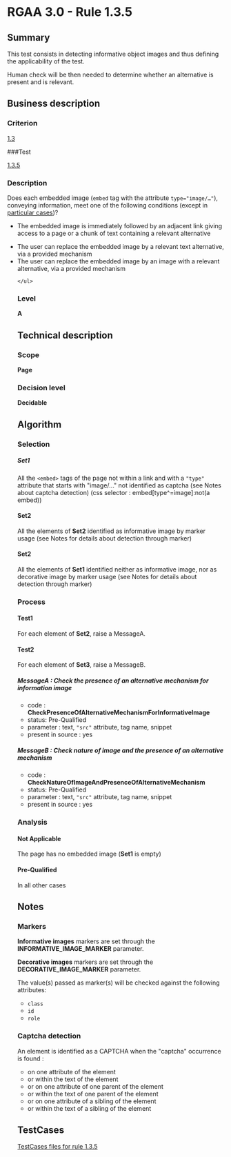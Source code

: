 # RGAA 3.0 -  Rule 1.3.5

## Summary

This test consists in detecting informative object images and thus defining the applicability of the test.

Human check will be then needed to determine whether an alternative is present and is relevant.

## Business description

### Criterion

[1.3](http://asqatasun.github.io/RGAA--3.0--EN/RGAA3.0_Criteria_English_version_v1.html#crit-1-3)

###Test

[1.3.5](http://asqatasun.github.io/RGAA--3.0--EN/RGAA3.0_Criteria_English_version_v1.html#test-1-3-5)

### Description
Does each embedded image
    (<code>embed</code> tag with the attribute <code>type="image/…"</code>),
    conveying information, meet one of the following
    conditions (except in <a title="Particular cases for criterion 1.3" href="http://asqatasun.github.io/RGAA--3.0--EN/RGAA3.0_Particular_cases_English_version_v1.html#cpCrit1-3">particular
  cases</a>)?
    <ul><li>The embedded image is immediately followed by an
   adjacent link giving access to a page or a chunk
   of text containing a relevant alternative</li>
  <li>The user can replace the embedded image
   by a relevant text alternative, via a provided mechanism</li>
  <li>The user can replace the embedded image
   by an image with a relevant alternative, via a provided mechanism</li>

    </ul> 


### Level

**A**

## Technical description

### Scope

**Page**

### Decision level

**Decidable**

## Algorithm

### Selection

##### Set1

All the `<embed>` tags of the page not within a link and with a `"type"` attribute that starts with "image/..."  not identified as captcha (see Notes about captcha detection)  (css selector : embed[type^=image]:not(a embed))

#### Set2

All the elements of **Set2** identified as informative image by marker usage (see Notes for details about detection through marker)

#### Set2

All the elements of **Set1** identified neither as informative image, nor as decorative image by marker usage (see Notes for details about detection through marker)

### Process

#### Test1

For each element of **Set2**, raise a MessageA.

#### Test2

For each element of **Set3**, raise a MessageB.

##### MessageA : Check the presence of an alternative mechanism for information image

-    code : **CheckPresenceOfAlternativeMechanismForInformativeImage** 
-    status: Pre-Qualified
-    parameter : text, `"src"` attribute, tag name, snippet
-    present in source : yes

##### MessageB : Check nature of image and the presence of an alternative mechanism

-    code : **CheckNatureOfImageAndPresenceOfAlternativeMechanism** 
-    status: Pre-Qualified
-    parameter : text, `"src"` attribute, tag name, snippet
-    present in source : yes

### Analysis

#### Not Applicable 

The page has no embedded image (**Set1** is empty)

#### Pre-Qualified

In all other cases

## Notes

### Markers 

**Informative images** markers are set through the **INFORMATIVE_IMAGE_MARKER** parameter.

**Decorative images** markers are set through the **DECORATIVE_IMAGE_MARKER** parameter.

The value(s) passed as marker(s) will be checked against the following attributes:

- `class`
- `id`
- `role`

### Captcha detection

An element is identified as a CAPTCHA when the "captcha" occurrence is found :

- on one attribute of the element
- or within the text of the element
- or on one attribute of one parent of the element
- or within the text of one parent of the element
- or on one attribute of a sibling of the element
- or within the text of a sibling of the element



##  TestCases 

[TestCases files for rule 1.3.5](https://github.com/Asqatasun/Asqatasun/tree/master/rules/rules-rgaa3.0/src/test/resources/testcases/rgaa30/Rgaa30Rule010305/) 


